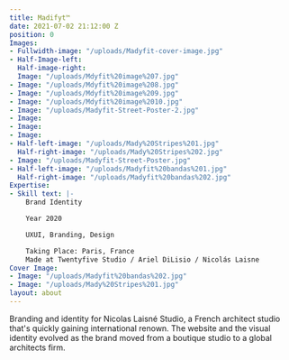 ```yaml
---
title: Madifyt™
date: 2021-07-02 21:12:00 Z
position: 0
Images:
- Fullwidth-image: "/uploads/Madyfit-cover-image.jpg"
- Half-Image-left: 
  Half-image-right: 
  Image: "/uploads/Mdyfit%20image%207.jpg"
- Image: "/uploads/Mdyfit%20image%208.jpg"
- Image: "/uploads/Mdyfit%20image%209.jpg"
- Image: "/uploads/Mdyfit%20image%2010.jpg"
- Image: "/uploads/Madyfit-Street-Poster-2.jpg"
- Image: 
- Image: 
- Image: 
- Half-left-image: "/uploads/Mady%20Stripes%201.jpg"
  Half-right-image: "/uploads/Mady%20Stripes%202.jpg"
- Image: "/uploads/Madyfit-Street-Poster.jpg"
- Half-left-image: "/uploads/Madyfit%20bandas%201.jpg"
  Half-right-image: "/uploads/Madyfit%20bandas%202.jpg"
Expertise:
- Skill text: |-
    Brand Identity

    Year 2020

    UXUI, Branding, Design

    Taking Place: Paris, France
    Made at Twentyfive Studio / Ariel DiLisio / Nicolás Laisne
Cover Image:
- Image: "/uploads/Madyfit%20bandas%202.jpg"
- Image: "/uploads/Mady%20Stripes%201.jpg"
layout: about
---
```


Branding and identity for Nicolas Laisné Studio, a French architect studio that's quickly gaining international renown. The website and the visual identity evolved as the brand moved from a boutique studio to a global architects firm. 